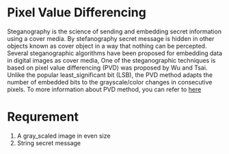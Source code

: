 # Pixel Value Differencing
Steganography is the science of sending and embedding secret information using a cover media. By stefanography secret message is hidden in other objects known as cover object in a way that nothing can be percepted. Several steganographic algorithms have been proposed for
embedding data in digital images as cover media, One of the steganographic techniques is based on pixel value differencing (PVD) was proposed by Wu and Tsai. Unlike the popular least_significant bit (LSB), the PVD method adapts the number of embedded bits to the grayscale/color changes in consecutive pixels. To more information about PVD method, you can refer to [here](https://www.sciencedirect.com/science/article/abs/pii/S0167865502004026)  
# Requrement
1. A gray_scaled image in even size
2. String secret message

